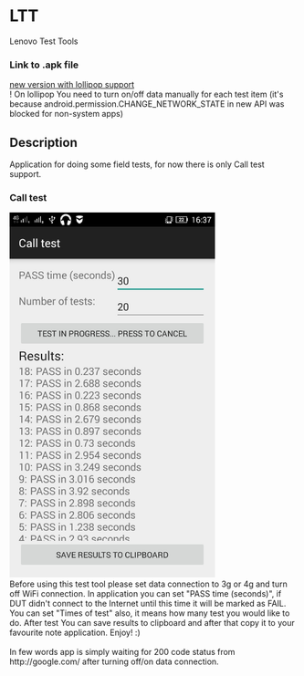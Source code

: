 # LTT
Lenovo Test Tools

<h3>Link to .apk file</h3>
<a href="https://onedrive.live.com/redir?resid=4E4659BC89F6BE5C!248&authkey=!AMyk1eomhFOs7WY&ithint=file%2capk">new version with lollipop support</a>
<br>! On lollipop You need to turn on/off data manually for each test item (it's because android.permission.CHANGE_NETWORK_STATE in new API was blocked for non-system apps)


<h2>Description</h2>
Application for doing some field tests, for now there is only Call test support.

<h3>Call test</h3>
<img src="https://github.com/trzye/LTT/blob/master/calltest_new.jpeg" height="640" width="360"><br>
Before using this test tool please set data connection to 3g or 4g and turn off WiFi connection.
In application you can set "PASS time (seconds)", if DUT didn't connect to the Internet until this time it will be marked as FAIL.
You can set "Times of test" also, it means how many test you would like to do.
After test You can save results to clipboard and after that copy it to your favourite note application. Enjoy! :) <br><br>
In few words app is simply waiting for 200 code status from http://google.com/ after turning off/on data connection.
